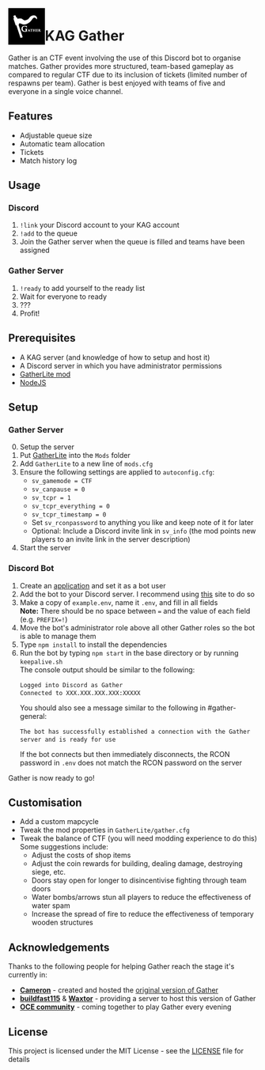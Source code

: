 <img src="icon.png" alt="Gather icon" align="left" height="74" />

# KAG Gather

Gather is an CTF event involving the use of this Discord bot to organise matches. Gather provides more structured, team-based gameplay as compared to regular CTF due to its inclusion of tickets (limited number of respawns per team). Gather is best enjoyed with teams of five and everyone in a single voice channel.

## Features

- Adjustable queue size
- Automatic team allocation
- Tickets
- Match history log

## Usage

### Discord

1. `!link` your Discord account to your KAG account
2. `!add` to the queue
3. Join the Gather server when the queue is filled and teams have been assigned

### Gather Server

1. `!ready` to add yourself to the ready list
2. Wait for everyone to ready
3. ???
4. Profit!

## Prerequisites

- A KAG server (and knowledge of how to setup and host it)
- A Discord server in which you have administrator permissions
- [GatherLite mod](https://github.com/eps0003/Gatherlite)
- [NodeJS](https://nodejs.org/)

## Setup

### Gather Server

0. Setup the server
1. Put [GatherLite](https://github.com/eps0003/Gatherlite) into the `Mods` folder
2. Add `GatherLite` to a new line of `mods.cfg`
3. Ensure the following settings are applied to `autoconfig.cfg`:
   - `sv_gamemode = CTF`
   - `sv_canpause = 0`
   - `sv_tcpr = 1`
   - `sv_tcpr_everything = 0`
   - `sv_tcpr_timestamp = 0`
   - Set `sv_rconpassword` to anything you like and keep note of it for later
   - Optional: Include a Discord invite link in `sv_info` (the mod points new players to an invite link in the server description)
4. Start the server

### Discord Bot

1. Create an [application](https://discord.com/developers/applications) and set it as a bot user
2. Add the bot to your Discord server. I recommend using [this](https://discordapi.com/permissions.html#8) site to do so
3. Make a copy of `example.env`, name it `.env`, and fill in all fields  
   **Note:** There should be no space between `=` and the value of each field (e.g. `PREFIX=!`)
4. Move the bot's administrator role above all other Gather roles so the bot is able to manage them
5. Type `npm install` to install the dependencies
6. Run the bot by typing `npm start` in the base directory or by running `keepalive.sh`  
   The console output should be similar to the following:
   ```
   Logged into Discord as Gather
   Connected to XXX.XXX.XXX.XXX:XXXXX
   ```
   You should also see a message similar to the following in #gather-general:
   ```
   The bot has successfully established a connection with the Gather server and is ready for use
   ```
   If the bot connects but then immediately disconnects, the RCON password in `.env` does not match the RCON password on the server

Gather is now ready to go!

## Customisation

- Add a custom mapcycle
- Tweak the mod properties in `GatherLite/gather.cfg`
- Tweak the balance of CTF (you will need modding experience to do this)  
  Some suggestions include:
  - Adjust the costs of shop items
  - Adjust the coin rewards for building, dealing damage, destroying siege, etc.
  - Doors stay open for longer to disincentivise fighting through team doors
  - Water bombs/arrows stun all players to reduce the effectiveness of water spam
  - Increase the spread of fire to reduce the effectiveness of temporary wooden structures

## Acknowledgements

Thanks to the following people for helping Gather reach the stage it's currently in:

- **[Cameron](https://forum.thd.vg/members/6469/)** - created and hosted the [original version of Gather](https://github.com/CameronTenTen/discordBot)
- **[buildfast115](https://forum.thd.vg/members/13758/)** & **[Waxtor](https://forum.thd.vg/members/18305/)** - providing a server to host this version of Gather
- **[OCE community](https://discord.com/invite/5ukqMU7)** - coming together to play Gather every evening

## License

This project is licensed under the MIT License - see the [LICENSE](./LICENSE) file for details

